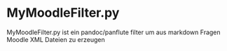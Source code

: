 # MyMoodleFilter.py
MyMoodleFilter.py ist ein pandoc/panflute filter um aus markdown Fragen Moodle XML Dateien zu erzeugen
